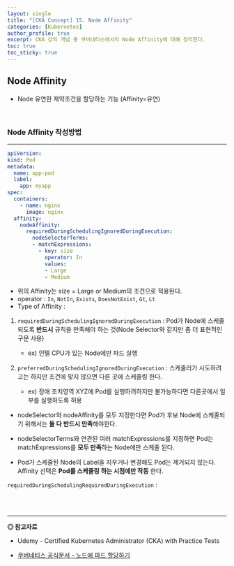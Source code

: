 ```yaml
---
layout: single
title: "[CKA Concept] 15. Node Affinity"
categories: [Kubernetes]
author_profile: true
excerpt: CKA 강의 개념 중 쿠버네티스에서의 Node Affinity에 대해 정리한다. 
toc: true
toc_sticky: true
---
```


## Node Affinity
- Node 유연한 제약조건을 할당하는 기능 (Affinity=유연)

<br>

### Node Affinity 작성방법 
---------------------------
```yaml
apiVersion: 
kind: Pod
metadata:
  name: app-pod
  label:
    app: myapp
spec:
  containers:
    - name: nginx
      image: nginx
  affinity:
    nodeAffinity:
      requiredDuringSchedulingIgnoredDuringExecution:
        nodeSelectorTerms:
        - matchExpressions:
          - key: size
            operator: In
            values:
            - Large
            - Medium

```

- 위의 Affinity는 size = Large or Medium의 조건으로 적용된다.
- operator : ```In```, ```NotIn```, ```Exists```, ```DoesNotExist```, ```Gt```, ```Lt```
- Type of Affinity : <br>
1. ```requiredDuringSchedulingIgnoredDuringExecution``` : Pod가 Node에 스케줄되도록 **반드시** 규칙을 만족해야 하는 것(Node Selector와 같지만 좀 더 표현적인 구문 사용)<br>

    - ex) 인텔 CPU가 있는 Node에만 파드 실행

2. ```preferredDuringSchedulingIgnoredDuringExecution``` : 스케줄러가 시도하려고는 하지만 조건에 맞지 않으면 다른 곳에 스케줄링 한다.<br>

    - ex) 장애 조치영역 XYZ에 Pod를 실행하려하지만 불가능하다면 다른곳에서 일부를 실행하도록 허용

- nodeSelector와 nodeAffinity를 모두 지정한다면 Pod가 후보 Node에 스케줄되기 위해서는 **둘 다 반드시 만족**해야한다.

- nodeSelectorTerms와 연관된 여러 matchExpressions를 지정하면 Pod는 matchExpressions를 **모두 만족**하는 Node에만 스케줄 된다. 

- Pod가 스케줄된 Node의 Label을 지우거나 변경해도 Pod는 제거되지 않는다. Affinity 선택은 **Pod를 스케줄링 하는 시점에만 작동** 한다.




```requiredDuringSchedulingRequiredDuringExecution``` :

<br>
<br>

------------------
**◎ 참고자료**
- Udemy - Certified Kubernetes Administrator (CKA) with Practice Tests

- [쿠버네티스 공식문서 - 노드에 파드 할당하기](https://kubernetes.io/ko/docs/concepts/scheduling-eviction/assign-pod-node/)


